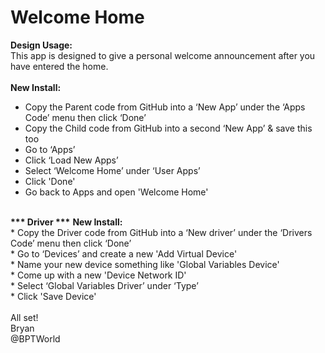# Welcome Home
<b>Design Usage:</b><br>
This app is designed to give a personal welcome announcement after you have entered the home.<br><br>
<b>New Install:</b><br>
* Copy the Parent code from GitHub into a ‘New App’ under the ‘Apps Code’ menu then click ‘Done’
* Copy the Child code from GitHub into a second ‘New App’ & save this too
* Go to ‘Apps’
* Click ‘Load New Apps’
* Select ‘Welcome Home’ under ‘User Apps’
* Click 'Done'
* Go back to Apps and open 'Welcome Home'
<br>
<b>*** Driver ***</b>
<b>New Install:</b><br>
* Copy the Driver code from GitHub into a ‘New driver’ under the ‘Drivers Code’ menu then click ‘Done’<br>
* Go to ‘Devices’ and create a new 'Add Virtual Device'<br>
* Name your new device something like 'Global Variables Device'<br>
* Come up with a new 'Device Network ID'<br>
* Select ‘Global Variables Driver’ under ‘Type’<br>
* Click 'Save Device'<br>
<br>
All set!
<br>
Bryan<br>
@BPTWorld
